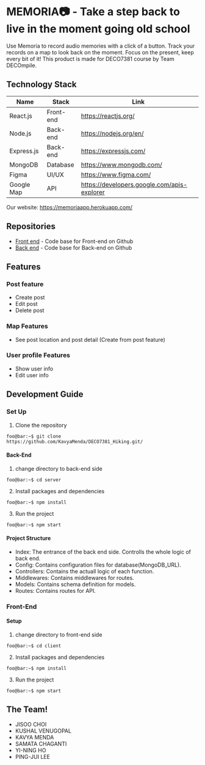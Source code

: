 # MEMORIA📷 - Take a step back to live in the moment going old school
Use Memoria to record audio memories with a click of a button.
Track your records on a map to look back on the moment.
Focus on the present, keep every bit of it! This product is
made for DECO7381 course by Team DECOmpile.
## Technology Stack
| Name | Stack | Link |
| --- | ----------- | ----------- |
| React.js | Front-end | https://reactjs.org/ |
| Node.js | Back-end | https://nodejs.org/en/ |
| Express.js | Back-end | https://expressjs.com/ |
| MongoDB | Database | https://www.mongodb.com/ |
| Figma | UI/UX | https://www.figma.com/ |
| Google Map | API | https://developers.google.com/apis-explorer |

Our website: https://memoriaapp.herokuapp.com/
## Repositories
- [Front end](
https://github.com/KavyaMenda/DECO7381_Hiking/tree/jisoo_new/client) - Code base for Front-end on Github
- [Back end](https://github.com/KavyaMenda/DECO7381_Hiking/tree/jisoo_new/server) - Code base for Back-end on Github
## Features
### Post feature
- Create post
- Edit post
- Delete post
  
### Map Features
- See post location and post detail (Create from post feature)
  
### User profile Features
- Show user info
- Edit user info
  
## Development Guide
### Set Up
1. Clone the repository
```console
foo@bar:~$ git clone https://github.com/KavyaMenda/DECO7381_Hiking.git/
```
#### Back-End
1. change directory to back-end side
```console
foo@bar:~$ cd server
```
2. Install packages and dependencies
```console
foo@bar:~$ npm install
```
3. Run the project
```console
foo@bar:~$ npm start
```

#### Project Structure
- Index: The entrance of the back end side. Controlls the whole logic of back end. 
- Config: Contains configuration files for database(MongoDB_URL).
- Controllers: Contains the actuall logic of each function.
- Middlewares: Contains middlewares for routes.
- Models: Contains schema definition for models.
- Routes: Contains routes for API.
### Front-End
#### Setup
1. change directory to front-end side
```console
foo@bar:~$ cd client
```
2. Install packages and dependencies
```console
foo@bar:~$ npm install
```
3. Run the project
```console
foo@bar:~$ npm start
```
## The Team!
- JISOO CHOI
- KUSHAL VENUGOPAL
- KAVYA MENDA
- SAMATA CHAGANTI
- YI-NING HO
- PING-JUI LEE